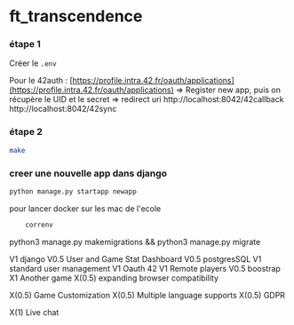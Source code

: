 # ft_transcendence

### étape 1
Créer le `.env`

Pour le 42auth :
[https://profile.intra.42.fr/oauth/applications](https://profile.intra.42.fr/oauth/applications)
=> Register new app, puis on récupère le UID et le secret
=> redirect uri
http://localhost:8042/42callback
http://localhost:8042/42sync

### étape 2
```bash
make
```

### creer une nouvelle app dans django
```bash
python manage.py startapp newapp
```


pour lancer docker sur les mac de l'ecole  
```bash
	correnv
```

python3 manage.py makemigrations && python3 manage.py migrate

V1		django
V0.5	User and Game Stat Dashboard
V0.5	postgresSQL
V1		standard user management
V1		Oauth 42
V1		Remote players
V0.5	boostrap
X1		Another game
X(0.5)	expanding browser compatibility


X(0.5)	Game Customization
X(0.5)	Multiple language supports
X(0.5) GDPR

X(1)	Live chat